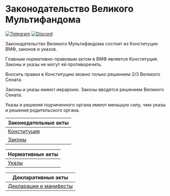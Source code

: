 # Законодательство Великого Мультифандома
[![Telegram](https://telegram.org/favicon.ico)](https://t.me/GreatMultifandom)
[![Discord](http://dka575ofm4ao0.cloudfront.net/pages-favicon_logos/original/15011/KDB2yL0DSIusVBM50jZw)](https://discord.gg/FmyjNCs)

Законодательство Великого Мультифандома состоит из Конституции ВМФ, законов и указов.

Главным нормативно-правовым актом в ВМФ является Конституция. Законы и указы не могут ей противоречить.

Вносить правки в Конституцию можно только решением 2/3 Великого Сената.

Законы и указы имеют иерархию. Законы вводятся решением Великого Сената.

Указы и решения подчиненного органа имеют меньшую силу, чем указы и решения родительского органа.

 | Законодательные акты |
 | ------------- |
 | ![]()[Конституция](Конституция) |
 | ![]()[Законы](Законы) |

 | Нормативные акты |
 | ------------- |
 | ![]()[Указы](Указы) |

 | Декларативные акты |
 | ------------- |
 | ![]()[Декларации и манифесты](Декларации%20и%20манифесты) |
